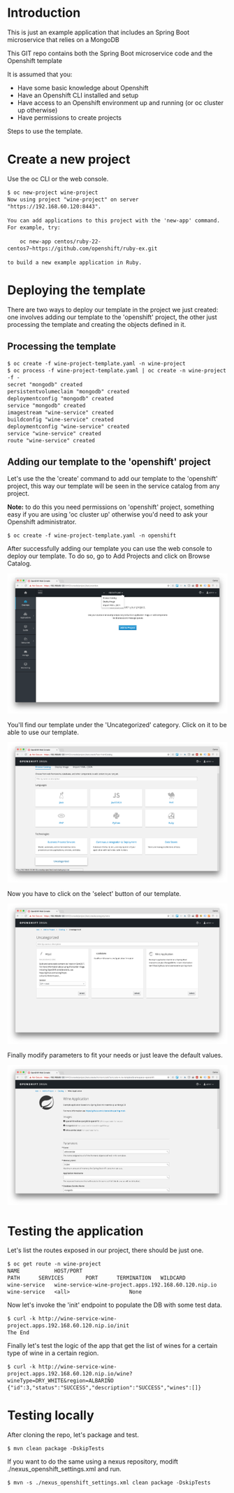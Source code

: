 # Introduction

This is just an example application that includes an Spring Boot microservice that relies on a MongoDB

This GIT repo contains both the Spring Boot microservice code and the Openshift template

It is assumed that you:
* Have some basic knowledge about Openshift
* Have an Openshift CLI installed and setup
* Have access to an Openshift environment up and running (or oc cluster up otherwise)
* Have permissions to create projects

Steps to use the template.

# Create a new project
Use the oc CLI or the web console.

```
$ oc new-project wine-project
Now using project "wine-project" on server "https://192.168.60.120:8443".

You can add applications to this project with the 'new-app' command. For example, try:

    oc new-app centos/ruby-22-centos7~https://github.com/openshift/ruby-ex.git

to build a new example application in Ruby.
```

# Deploying the template

There are two ways to deploy our template in the project we just created: one involves adding our template to the 'openshift' project, the other just processing the template and creating the objects defined in it.

## Processing the template

```
$ oc create -f wine-project-template.yaml -n wine-project
$ oc process -f wine-project-template.yaml | oc create -n wine-project -f -
secret "mongodb" created
persistentvolumeclaim "mongodb" created
deploymentconfig "mongodb" created
service "mongodb" created
imagestream "wine-service" created
buildconfig "wine-service" created
deploymentconfig "wine-service" created
service "wine-service" created
route "wine-service" created
```

## Adding our template to the 'openshift' project

Let's use the the 'create' command to add our template to the 'openshift' project, this way our template will be seen in the service catalog from any project.

**Note:** to do this you need permissions on 'openshift' project, something easy if you are using 'oc cluster up' otherwise you'd need to ask your Openshift administrator.

```
$ oc create -f wine-project-template.yaml -n openshift 
```

After successfully adding our template you can use the web console to deploy our template. To do so, go to Add Projects and click on Browse Catalog.

![Browse Catalog](./images/image-1.png)

You'll find our template under the 'Uncategorized' category. Click on it to be able to use our template.

![Catalog](./images/image-2.png)

Now you have to click on the 'select' button of our template.

![Select Wine Application](./images/image-3.png)

Finally modify parameters to fit your needs or just leave the default values.

![Wine Application parameters](./images/image-4.png)

# Testing the application
Let's list the routes exposed in our project, there should be just one.

```
$ oc get route -n wine-project
NAME           HOST/PORT                                              PATH      SERVICES       PORT      TERMINATION   WILDCARD
wine-service   wine-service-wine-project.apps.192.168.60.120.nip.io             wine-service   <all>                   None
```

Now let's invoke the 'init' endpoint to populate the DB with some test data.

```
$ curl -k http://wine-service-wine-project.apps.192.168.60.120.nip.io/init
The End
```
Finally let's test the logic of the app that get the list of wines for a certain type of wine in a certain region.

```
$ curl -k http://wine-service-wine-project.apps.192.168.60.120.nip.io/wine?wineType=DRY_WHITE&region=ALBARIÑO
{"id":3,"status":"SUCCESS","description":"SUCCESS","wines":[]}
```

# Testing locally

After cloning the repo, let's package and test.

```
$ mvn clean package -DskipTests
```

If you want to do the same using a nexus repository, modift ./nexus_openshift_settings.xml and run.

```
$ mvn -s ./nexus_openshift_settings.xml clean package -DskipTests
```








